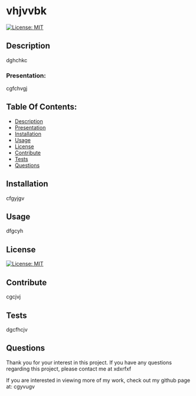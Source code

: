 # vhjvvbk

  [![License: MIT](https://img.shields.io/badge/License-MIT-yellow.svg)](https://opensource.org/licenses/MIT)

  ## Description 

  dghchkc

  ### Presentation:

  cgfchvgj

  ## Table Of Contents:

  * [Description](#description)
  * [Presentation](#presentation)
  * [Installation](#installation)
  * [Usage](#usage)
  * [License](#license)
  * [Contribute](#contribute)
  * [Tests](#tests)
  * [Questions](#questions)


  ## Installation

  cfgyjgv

  ## Usage

  dfgcyh

  ## License

 [![License: MIT](https://img.shields.io/badge/License-MIT-yellow.svg)](https://opensource.org/licenses/MIT)

  ## Contribute 

  cgcjvj

  ## Tests

 dgcfhcjv

  ## Questions

  Thank you for your interest in this project. If you have any questions regarding this project, please contact me at xdxrfxf

  If you are interested in viewing more of my work, check out my github page at: cgyvugv
